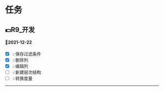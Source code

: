 # 任务
## 💵R9_开发  
#### 📅2021-12-22   
* [X] 💡保存过滤条件
* [X] 💡删除列
* [X] 💡编辑列
* [ ] 💡新建层次结构
* [ ] 💡转换度量

--------------
